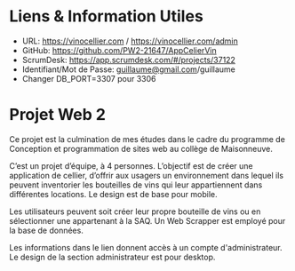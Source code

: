 # Liens & Information Utiles
- URL: https://vinocellier.com / https://vinocellier.com/admin 
- GitHub: https://github.com/PW2-21647/AppCelierVin
- ScrumDesk: https://app.scrumdesk.com/#/projects/37122
- Identifiant/Mot de Passe: guillaume@gmail.com/guillaume
- Changer DB_PORT=3307 pour 3306

# Projet Web 2
Ce projet est la culmination de mes études dans le cadre du programme de Conception et programmation de sites web au collège de Maisonneuve.

C’est un projet d’équipe, à 4 personnes. L’objectif est de créer une application de cellier, d’offrir aux usagers un environnement dans lequel ils peuvent inventorier les bouteilles de vins qui leur appartiennent dans différentes locations. Le design est de base pour mobile.

Les utilisateurs peuvent soit créer leur propre bouteille de vins ou en sélectionner une appartenant à la SAQ. Un Web Scrapper est employé pour la base de données.

Les informations dans le lien donnent accès à un compte d'administrateur. Le design de la section administrateur est pour desktop.
